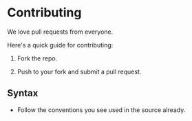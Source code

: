 # Contributing

We love pull requests from everyone.

Here's a quick guide for contributing:

1. Fork the repo.

2. Push to your fork and submit a pull request.

## Syntax

- Follow the conventions you see used in the source already.
